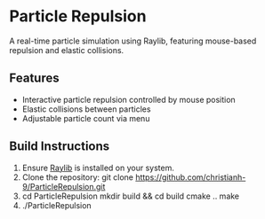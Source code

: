 # Particle Repulsion

A real-time particle simulation using Raylib, featuring mouse-based repulsion and elastic collisions.

## Features

- Interactive particle repulsion controlled by mouse position
- Elastic collisions between particles
- Adjustable particle count via menu

## Build Instructions

1. Ensure [Raylib](https://www.raylib.com/) is installed on your system.
2. Clone the repository: git clone https://github.com/christianh-9/ParticleRepulsion.git
3. cd ParticleRepulsion
   mkdir build && cd build
   cmake ..
   make
4. ./ParticleRepulsion



